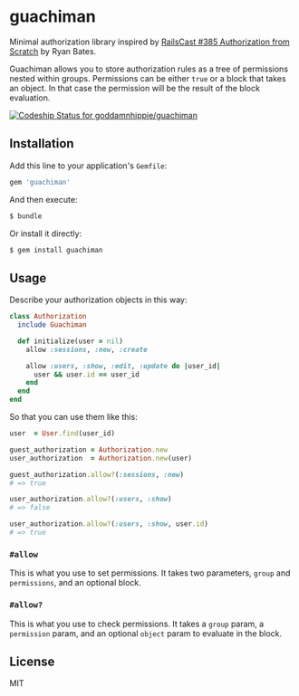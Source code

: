 guachiman
=========

Minimal authorization library inspired by [RailsCast #385 Authorization from Scratch][1] by Ryan Bates.

Guachiman allows you to store authorization rules as a tree of permissions nested within groups.
Permissions can be either `true` or a block that takes an object. In that case the permission will
be the result of the block evaluation.

[![Codeship Status for goddamnhippie/guachiman][2]][3]

[1]: http://railscasts.com/episodes/385-authorization-from-scratch-part-1
[2]: https://www.codeship.io/projects/f3a90030-f43c-0131-65bd-5a054a318c0e/status
[3]: https://www.codeship.io/projects/28071


Installation
------------

Add this line to your application's `Gemfile`:

```ruby
gem 'guachiman'
```

And then execute:

```bash
$ bundle
```

Or install it directly:

```bash
$ gem install guachiman
```


Usage
-----

Describe your authorization objects in this way:

```ruby
class Authorization
  include Guachiman

  def initialize(user = nil)
    allow :sessions, :new, :create

    allow :users, :show, :edit, :update do |user_id|
      user && user.id == user_id
    end
  end
end
```

So that you can use them like this:

```ruby
user  = User.find(user_id)

guest_authorization = Authorization.new
user_authorization  = Authorization.new(user)

guest_authorization.allow?(:sessions, :new)
# => true

user_authorization.allow?(:users, :show)
# => false

user_authorization.allow?(:users, :show, user.id)
# => true
```

### `#allow`

This is what you use to set permissions. It takes two parameters, `group` and `permissions`, and an optional block.

### `#allow?`

This is what you use to check permissions. It takes a `group` param, a `permission` param, and an optional `object`
param to evaluate in the block.


License
-------

MIT
